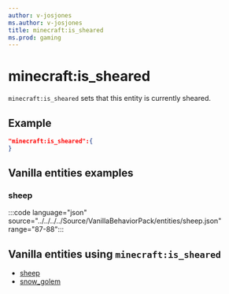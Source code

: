 ```yaml
---
author: v-josjones
ms.author: v-josjones
title: minecraft:is_sheared
ms.prod: gaming
---
```


# minecraft:is_sheared

`minecraft:is_sheared` sets that this entity is currently sheared.

## Example

```json
"minecraft:is_sheared":{
}
```

## Vanilla entities examples

### sheep

:::code language="json" source="../../../../Source/VanillaBehaviorPack/entities/sheep.json" range="87-88":::

## Vanilla entities using `minecraft:is_sheared`

- [sheep](../../../../Source/VanillaBehaviorPack_Snippets/entities/sheep.md)
- [snow_golem](../../../../Source/VanillaBehaviorPack_Snippets/entities/snow_golem.md)
